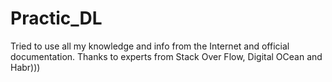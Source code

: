 # Practic_DL
Tried to use all my knowledge and info from the Internet and official documentation.
Thanks to experts from Stack Over Flow, Digital OCean and Habr)))
